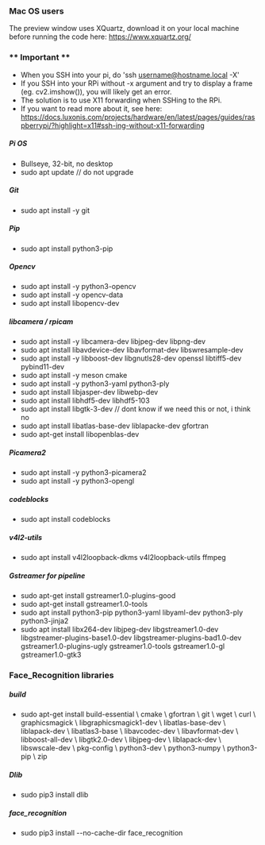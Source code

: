 ### Mac OS users
The preview window uses XQuartz, download it on your local machine before running the code here: https://www.xquartz.org/

### ** Important **
- When you SSH into your pi, do 'ssh username@hostname.local -X' 
- If you SSH into your RPi without -x argument and try to display a frame (eg. cv2.imshow()), you will likely get an error. 
- The solution is to use X11 forwarding when SSHing to the RPi.
- If you want to read more about it, see here: https://docs.luxonis.com/projects/hardware/en/latest/pages/guides/raspberrypi/?highlight=x11#ssh-ing-without-x11-forwarding

##### Pi OS
- Bullseye, 32-bit, no desktop
- sudo apt update                    // do not upgrade 

##### Git
- sudo apt install -y git

##### Pip
- sudo apt install python3-pip

##### Opencv
- sudo apt install -y python3-opencv
- sudo apt install -y opencv-data
- sudo apt install libopencv-dev

##### libcamera / rpicam
- sudo apt install -y libcamera-dev libjpeg-dev libpng-dev
- sudo apt install libavdevice-dev libavformat-dev libswresample-dev
- sudo apt install -y libboost-dev libgnutls28-dev openssl libtiff5-dev pybind11-dev
- sudo apt install -y meson cmake
- sudo apt install -y python3-yaml python3-ply
- sudo apt install libjasper-dev libwebp-dev
- sudo apt install libhdf5-dev libhdf5-103
- sudo apt install libgtk-3-dev       // dont know if we need this or not, i think no
- sudo apt install libatlas-base-dev liblapacke-dev gfortran
- sudo apt-get install libopenblas-dev

##### Picamera2 
- sudo apt install -y python3-picamera2
- sudo apt install -y python3-opengl

##### codeblocks 
- sudo apt install codeblocks

#####  v4l2-utils 
- sudo apt install v4l2loopback-dkms v4l2loopback-utils ffmpeg

##### Gstreamer for pipeline
- sudo apt-get install gstreamer1.0-plugins-good
- sudo apt-get install gstreamer1.0-tools
- sudo apt install python3-pip python3-yaml libyaml-dev python3-ply python3-jinja2
- sudo apt install libx264-dev libjpeg-dev libgstreamer1.0-dev libgstreamer-plugins-base1.0-dev libgstreamer-plugins-bad1.0-dev gstreamer1.0-plugins-ugly gstreamer1.0-tools gstreamer1.0-gl gstreamer1.0-gtk3

### Face_Recognition libraries 

##### build
- sudo apt-get install build-essential \ cmake \ gfortran \ git \ wget \ curl \ graphicsmagick \ libgraphicsmagick1-dev \ libatlas-base-dev \ liblapack-dev \ libatlas3-base \ libavcodec-dev \ libavformat-dev \ libboost-all-dev \ libgtk2.0-dev \ libjpeg-dev \ liblapack-dev \ libswscale-dev \ pkg-config \ python3-dev \ python3-numpy \ python3-pip \ zip

##### Dlib
- sudo pip3 install dlib

##### face_recognition
- sudo pip3 install --no-cache-dir face_recognition
